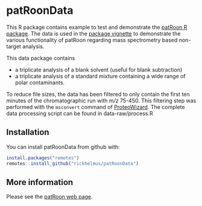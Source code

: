 # patRoonData

This R package contains example to test and demonstrate the [patRoon R package][patRoon].
The data is used in the [package vignette][patRoon-tutorial] to demonstrate the various functionality of patRoon regarding mass spectrometry based non-target analysis.

This data package contains
* a triplicate analysis of a blank solvent (useful for blank subtraction)
* a triplicate analysis of a standard mixture containing a wide range of polar contaminants.

To reduce file sizes, the data has been filtered to only contain the first ten minutes of the chromatographic run with _m/z_ 75-450. This filtering step was performed with the `msconvert` command of [ProteoWizard]. The complete data processing script can be found in data-raw/process.R

## Installation

You can install patRoonData from github with:

``` r
install.packages("remotes")
remotes::install_github("rickhelmus/patRoonData")
```

## More information

Please see the [patRoon web page][patRoon-web].


[patRoon]: https://github.com/rickhelmus/patRoon
[patRoon-web]: https://rickhelmus.github.io/patRoon/
[patRoon-tutorial]: https://rickhelmus.github.io/patRoon/articles/tutorial.html
[OpenMS]: http://openms.de/
[ProteoWizard]: http://proteowizard.sourceforge.net/index.shtml
